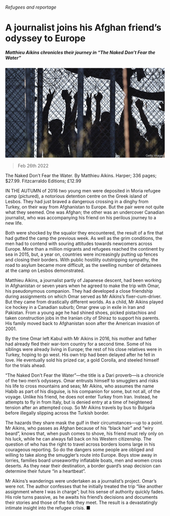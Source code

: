 ###### Refugees and reportage

# A journalist joins his Afghan friend’s odyssey to Europe 

##### Matthieu Aikins chronicles their journey in “The Naked Don’t Fear the Water” 

![image](images/20220226_CUP001_0.jpg) 

> Feb 26th 2022 

The Naked Don’t Fear the Water. By Matthieu Aikins. Harper; 336 pages; $27.99. Fitzcarraldo Editions; £12.99

IN THE AUTUMN of 2016 two young men were deposited in Moria refugee camp (pictured), a notorious detention centre on the Greek island of Lesbos. They had just braved a dangerous crossing in a dinghy from Turkey, on their way from Afghanistan to Europe. But the pair were not quite what they seemed. One was Afghan; the other was an undercover Canadian journalist, who was accompanying his friend on his perilous journey to a new life.


Both were shocked by the squalor they encountered, the result of a fire that had gutted the camp the previous week. As well as the grim conditions, the men had to contend with souring attitudes towards newcomers across Europe. More than a million migrants and refugees reached the continent by sea in 2015, but, a year on, countries were increasingly putting up fences and closing their borders. With public hostility outstripping sympathy, the road to asylum became more difficult, as the swelling number of detainees at the camp on Lesbos demonstrated.

Matthieu Aikins, a journalist partly of Japanese descent, had been working in Afghanistan or seven years when he agreed to make the trip with Omar, his pseudonymous companion. They had developed a close friendship during assignments on which Omar served as Mr Aikins’s fixer-cum-driver. But they came from drastically different worlds. As a child, Mr Aikins played ice hockey in a Canadian suburb; Omar grew up in exile in Iran and Pakistan. From a young age he had shined shoes, picked pistachios and taken construction jobs in the Iranian city of Shiraz to support his parents. His family moved back to Afghanistan soon after the American invasion of 2001.

By the time Omar left Kabul with Mr Aikins in 2016, his mother and father had already fled their war-torn country for a second time. Some of his siblings were already living in Europe; the rest of his close relatives were in Turkey, hoping to go west. His own trip had been delayed after he fell in love. He eventually sold his prized car, a gold Corolla, and steeled himself for the trials ahead.

“The Naked Don’t Fear the Water”—the title is a Dari proverb—is a chronicle of the two men’s odysseys. Omar entrusts himself to smugglers and risks his life to cross mountains and seas; Mr Aikins, who assumes the name Habib as part of his disguise, is his companion for some, but not all, of the voyage. Unlike his friend, he does not enter Turkey from Iran. Instead, he attempts to fly in from Italy, but is denied entry at a time of heightened tension after an attempted coup. So Mr Aikins travels by bus to Bulgaria before illegally slipping across the Turkish border.

The hazards they share mask the gulf in their circumstances—up to a point. Mr Aikins, who passes as Afghan because of his “black hair” and “wiry beard”, knows that, when push comes to shove, his friend must rely only on his luck, while he can always fall back on his Western citizenship. The question of who has the right to travel across borders looms large in his courageous reporting. So do the dangers some people are obliged and willing to take along the smuggler’s route into Europe. Boys stow away in lorries, families board unseaworthy inflatable boats, men and women cross deserts. As they near their destination, a border guard’s snap decision can determine their future “in a heartbeat”.

Mr Aikins’s wanderings were undertaken as a journalist’s project. Omar’s were not. The author confesses that he initially treated the trip “like another assignment where I was in charge”; but his sense of authority quickly fades. His role turns passive, as he awaits his friend’s decisions and documents their stories and those of the folk they meet. The result is a devastatingly intimate insight into the refugee crisis. ■

